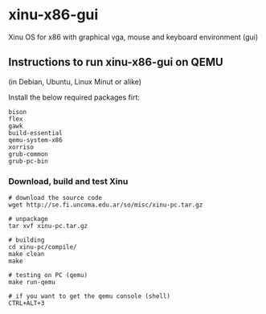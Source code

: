 # xinu-x86-gui
Xinu OS for x86 with graphical vga, mouse and keyboard environment (gui)

## Instructions to run xinu-x86-gui on QEMU

(in Debian, Ubuntu, Linux Minut or alike)

Install the below required packages firt:

```
bison
flex
gawk
build-essential
qemu-system-x86
xorriso
grub-common
grub-pc-bin
```



### Download, build and test Xinu

```
# download the source code
wget http://se.fi.uncoma.edu.ar/so/misc/xinu-pc.tar.gz

# unpackage
tar xvf xinu-pc.tar.gz

# building
cd xinu-pc/compile/
make clean
make

# testing on PC (qemu)
make run-qemu

# if you want to get the qemu console (shell)
CTRL+ALT+3
```




